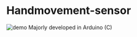 # Handmovement-sensor
![demo](https://github.com/srinithish/Handmovement-sensor/blob/master/Robotic%20Hand.gif)
Majorly developed in Arduino (C)
